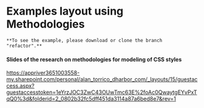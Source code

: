 # Examples layout using Methodologies
    **To see the example, please download or clone the branch "refactor".**

#### Slides of the research on methodologies for modeling of CSS styles
https://appriver3651003558-my.sharepoint.com/personal/alan_torrico_dharbor_com/_layouts/15/guestaccess.aspx?guestaccesstoken=1eYrzJOC3ZwC43OUwTmc63E%2foAc0QwaytgEYvPxTqQ0%3d&folderid=2_0802b32fc5dff451da3114a87a6bed8e7&rev=1

